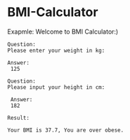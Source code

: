 # BMI-Calculator
Exapmle:
    Welcome to BMI Calculator:)

    Question:
    Please enter your weight in kg:

    Answer:
     125

    Question:
    Please input your height in cm:
     
     Answer:
     182

    Result:
    
    Your BMI is 37.7, You are over obese.